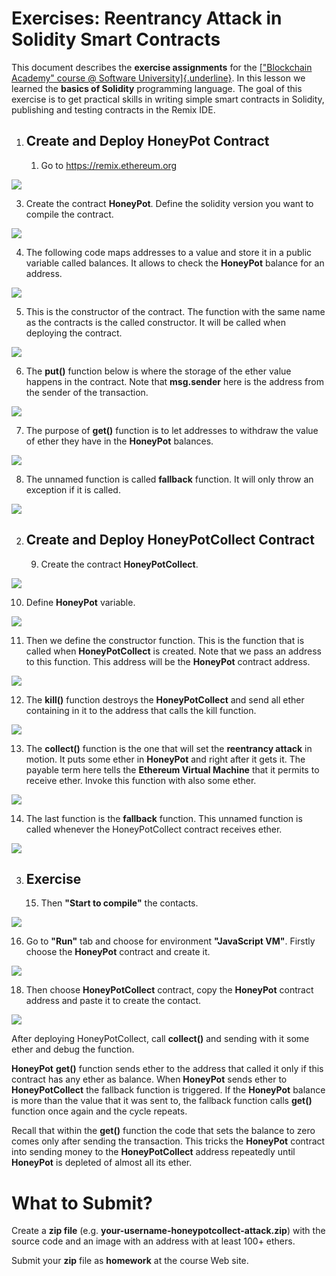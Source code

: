 # Exercises: Reentrancy Attack in Solidity Smart Contracts

This document describes the **exercise assignments** for the
[[\"Blockchain Academy\" course @ Software
University]{.underline}](https://softuni.bg/opencourses/blockchain-dev-course).
In this lesson we learned the **basics of Solidity** programming
language. The goal of this exercise is to get practical skills in
writing simple smart contracts in Solidity, publishing and testing
contracts in the Remix IDE.

1.  Create and Deploy HoneyPot Contract
    -----------------------------------

    1.  Go to <https://remix.ethereum.org>

![](/assets/exercises-reentrancy-attack-on-a-smart-contract-012.png)

3.  Create the contract **HoneyPot**. Define the solidity version you
    want to compile the contract.

![](/assets/exercises-reentrancy-attack-on-a-smart-contract-013.png)

4.  The following code maps addresses to a value and store it in a
    public variable called balances. It allows to check the **HoneyPot**
    balance for an address.

![](/assets/exercises-reentrancy-attack-on-a-smart-contract-014.png)

5.  This is the constructor of the contract. The function with the same
    name as the contracts is the called constructor. It will be called
    when deploying the contract.

![](/assets/exercises-reentrancy-attack-on-a-smart-contract-015.png)

6.  The **put()** function below is where the storage of the ether value
    happens in the contract. Note that **msg.sender** here is the
    address from the sender of the transaction.

![](/assets/exercises-reentrancy-attack-on-a-smart-contract-016.png)

7.  The purpose of **get()** function is to let addresses to withdraw
    the value of ether they have in the **HoneyPot** balances.

![](/assets/exercises-reentrancy-attack-on-a-smart-contract-017.png)

8.  The unnamed function is called **fallback** function. It will only
    throw an exception if it is called.

![](/assets/exercises-reentrancy-attack-on-a-smart-contract-018.png)

2.  Create and Deploy HoneyPotCollect Contract
    ------------------------------------------

    9.  Create the contract **HoneyPotCollect**.

![](/assets/exercises-reentrancy-attack-on-a-smart-contract-019.png)

10. Define **HoneyPot** variable.

![](/assets/exercises-reentrancy-attack-on-a-smart-contract-02.png)

11. Then we define the constructor function. This is the function that
    is called when **HoneyPotCollect** is created. Note that we pass an
    address to this function. This address will be the **HoneyPot**
    contract address.

![](/assets/exercises-reentrancy-attack-on-a-smart-contract-03.png)

12. The **kill()** function destroys the **HoneyPotCollect** and send
    all ether containing in it to the address that calls the kill
    function.

![](/assets/exercises-reentrancy-attack-on-a-smart-contract-04.png)

13. The **collect()** function is the one that will set the **reentrancy
    attack** in motion. It puts some ether in **HoneyPot** and right
    after it gets it. The payable term here tells the **Ethereum Virtual
    Machine** that it permits to receive ether. Invoke this function
    with also some ether.

![](/assets/exercises-reentrancy-attack-on-a-smart-contract-05.png)

14. The last function is the **fallback** function. This unnamed
    function is called whenever the HoneyPotCollect contract receives
    ether.

![](/assets/exercises-reentrancy-attack-on-a-smart-contract-06.png)

3.  Exercise
    --------

    15. Then **"Start to compile"** the contacts.

![](/assets/exercises-reentrancy-attack-on-a-smart-contract-07.png)

16. Go to **"Run"** tab and choose for environment **"JavaScript VM"**.
    Firstly choose the **HoneyPot** contract and create it.

![](/assets/exercises-reentrancy-attack-on-a-smart-contract-09.png)

18. Then choose **HoneyPotCollect** contract, copy the **HoneyPot**
    contract address and paste it to create the contact.

![](/assets/exercises-reentrancy-attack-on-a-smart-contract-011.png)

After deploying HoneyPotCollect, call **collect()** and sending with it
some ether and debug the function.

**HoneyPot** **get()** function sends ether to the address that called
it only if this contract has any ether as balance. When **HoneyPot**
sends ether to **HoneyPotCollect** the fallback function is triggered.
If the **HoneyPot** balance is more than the value that it was sent to,
the fallback function calls **get()** function once again and the cycle
repeats.

Recall that within the **get()** function the code that sets the balance
to zero comes only after sending the transaction. This tricks the
**HoneyPot** contract into sending money to the **HoneyPotCollect**
address repeatedly until **HoneyPot** is depleted of almost all its
ether.

What to Submit?
===============

Create a **zip file** (e.g.
**your-username-honeypotcollect-attack.zip**) with the source code and
an image with an address with at least 100+ ethers.

Submit your **zip** file as **homework** at the course Web site.
